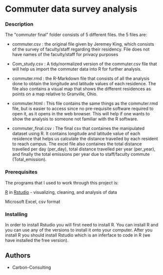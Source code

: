 # Commuter data survey analysis

### Description 

The "commuter final" folder consists of 5 different files. the 5 files are:

* commuter.csv : the original file given by Jeremey King, which consists of the survey of faculty/staff regarding their residency. File does not have names of the faculty/staff for privacy purposes

* Com_study.csv : A tidy/normalized version of the commuter.csv file that will help us import the commuter data into R for further analysis. 

* commuter.rmd : the R-Markdown file that consists of all the analysis done to obtain the longitude and latitude values of each residence. The file also contains a visual map that shows the different residences as points on a map relative to Granville, Ohio.

* commuter.html : This file contains the same things as the commuter.rmd file, but is easier to access since no pre-requisite software required to open it, as it opens in the web browser. This will help if one wants to show the analysis to someone not familiar with the R software.

* commuter_final.csv : The final csv that containes the manipulated dataset using R. It contains longitude and latitude value of each residence that helps us calculate the distance travelled by each resident to reach campus. The excel file also containes the total distance travelled per day (per_day), total distance travelled per year (per_year), and finally the total emissions per year due to staff/faculty commute (Total_emission). 

### Prerequisites

The programs that I used to work through this project is:

[R](https://cran.r-project.org/mirrors.html) in [Rstudio](https://www.rstudio.com/products/rstudio/download/) - visualizing, cleaning, and analysis of data

Microsoft Excel, csv format


### Installing

In order to install Rstudio you will first need to install R. You can install R  and you can use any of the versions to install it onto your computer. After you install R you should install Rstudio which is an inferface to code in R (we have installed the free version).


## Authors
* Carbon-Consulting



